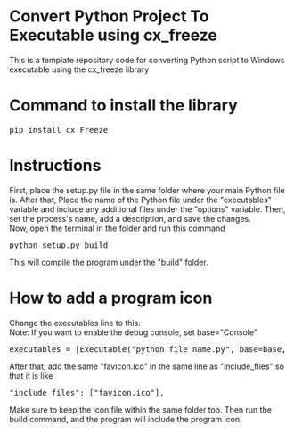 # Convert Python Project To Executable using cx_freeze
This is a template repository code for converting Python script to Windows executable using the cx_freeze library

# Command to install the library
<pre>pip install cx_Freeze</pre>

# Instructions
First, place the setup.py file in the same folder where your main Python file is. After that, Place the name of the Python file under the "executables" variable and include any additional files under the "options" variable. Then, set the process's name, add a description, and save the changes.<br>
Now, open the terminal in the folder and run this command<br>
<pre>python setup.py build</pre>
This will compile the program under the "build" folder.

# How to add a program icon
Change the executables line to this:<br>
Note: If you want to enable the debug console, set base="Console"
<pre>executables = [Executable("python_file_name.py", base=base, icon="favicon.ico")]</pre>
After that, add the same "favicon.ico" in the same line as "include_files" so that it is like
<pre>"include_files": ["favicon.ico"],</pre>
Make sure to keep the icon file within the same folder too. Then run the build command, and the program will include the program icon.
